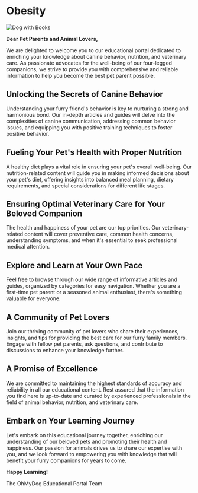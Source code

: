 # Obesity

![Dog with Books](https://cdn.midjourney.com/8dcd1ad3-d765-4c22-a131-47d783ee19de/0_0.png)

**Dear Pet Parents and Animal Lovers,**

We are delighted to welcome you to our educational portal dedicated to enriching your knowledge about canine behavior, nutrition, and veterinary care. As passionate advocates for the well-being of our four-legged companions, we strive to provide you with comprehensive and reliable information to help you become the best pet parent possible.

## **Unlocking the Secrets of Canine Behavior**

Understanding your furry friend's behavior is key to nurturing a strong and harmonious bond. Our in-depth articles and guides will delve into the complexities of canine communication, addressing common behavior issues, and equipping you with positive training techniques to foster positive behavior.

## **Fueling Your Pet's Health with Proper Nutrition**

A healthy diet plays a vital role in ensuring your pet's overall well-being. Our nutrition-related content will guide you in making informed decisions about your pet's diet, offering insights into balanced meal planning, dietary requirements, and special considerations for different life stages.

## **Ensuring Optimal Veterinary Care for Your Beloved Companion**

The health and happiness of your pet are our top priorities. Our veterinary-related content will cover preventive care, common health concerns, understanding symptoms, and when it's essential to seek professional medical attention.

## **Explore and Learn at Your Own Pace**

Feel free to browse through our wide range of informative articles and guides, organized by categories for easy navigation. Whether you are a first-time pet parent or a seasoned animal enthusiast, there's something valuable for everyone.

## **A Community of Pet Lovers**

Join our thriving community of pet lovers who share their experiences, insights, and tips for providing the best care for our furry family members. Engage with fellow pet parents, ask questions, and contribute to discussions to enhance your knowledge further.

## **A Promise of Excellence**

We are committed to maintaining the highest standards of accuracy and reliability in all our educational content. Rest assured that the information you find here is up-to-date and curated by experienced professionals in the field of animal behavior, nutrition, and veterinary care.

## **Embark on Your Learning Journey**

Let's embark on this educational journey together, enriching our understanding of our beloved pets and promoting their health and happiness. Our passion for animals drives us to share our expertise with you, and we look forward to empowering you with knowledge that will benefit your furry companions for years to come.

**Happy Learning!**

The OhMyDog Educational Portal Team

